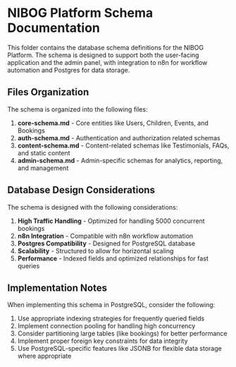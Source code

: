 # NIBOG Platform Schema Documentation

This folder contains the database schema definitions for the NIBOG Platform. The schema is designed to support both the user-facing application and the admin panel, with integration to n8n for workflow automation and Postgres for data storage.

## Files Organization

The schema is organized into the following files:

1. **core-schema.md** - Core entities like Users, Children, Events, and Bookings
2. **auth-schema.md** - Authentication and authorization related schemas
3. **content-schema.md** - Content-related schemas like Testimonials, FAQs, and static content
4. **admin-schema.md** - Admin-specific schemas for analytics, reporting, and management

## Database Design Considerations

The schema is designed with the following considerations:

1. **High Traffic Handling** - Optimized for handling 5000 concurrent bookings
2. **n8n Integration** - Compatible with n8n workflow automation
3. **Postgres Compatibility** - Designed for PostgreSQL database
4. **Scalability** - Structured to allow for horizontal scaling
5. **Performance** - Indexed fields and optimized relationships for fast queries

## Implementation Notes

When implementing this schema in PostgreSQL, consider the following:

1. Use appropriate indexing strategies for frequently queried fields
2. Implement connection pooling for handling high concurrency
3. Consider partitioning large tables (like bookings) for better performance
4. Implement proper foreign key constraints for data integrity
5. Use PostgreSQL-specific features like JSONB for flexible data storage where appropriate
